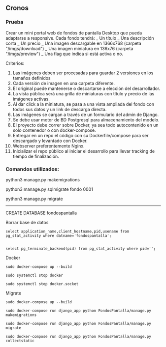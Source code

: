 ## Cronos
### Prueba


Crear un mini portal web de fondos de pantalla Desktop que pueda adaptarse a responsive.
Cada fondo tendrá:
_ Un título
_ Una descripción corta
_ Un precio
_ Una imagen descargable en 1366x768 (carpeta "/imgs/download")
_ Una imagen miniatura en 136x76 (carpeta "/imgs/preview")
_ Una flag que indica si está activa o no.

Criterios:
1. Las imágenes deben ser procesadas para guardar 2 versiones en los tamaños definidos
2. Cada versión de imagen en una carpeta diferente.
3. El original puede mantenerse o descartarse a elección del desarrollador.
4. La vista pública será una grilla de miniaturas con título y precio de las imágenes activas.
5. Al dar click a la miniatura, se pasa a una vista ampliada del fondo con todos sus datos y un link de descarga directa.
6. Las imágenes se cargan a través de un formulario del admin de Django.
7. Se debe usar motor de BD Postgresql para almacenamiento del modelo.
8. El proyecto debe correr sobre Docker, ya sea todo autocontenido en un solo contenedor o con docker-compose.
9. Entregar en un repo el código con su Dockerfile/compose para ser descargado y levantado con Docker.
10. Webserver preferentemente Nginx.
11. Inicializar el repo público al iniciar el desarrollo para llevar tracking de tiempo de finalización.


### Comandos utilizados:


python3 manage.py makemigrations

python3 manage.py sqlmigrate fondo 0001

python3 manage.py migrate



************************************

CREATE DATABASE fondospantalla


Borrar base de datos

	select application_name,client_hostname,pid,usename from pg_stat_activity where datname='fondospantalla';


	select pg_terminate_backend(pid) from pg_stat_activity where pid='';


Docker

	sudo docker-compose up --build

	sudo systemctl stop docker

	sudo systemctl stop docker.socket


Migrate

    sudo docker-compose up --build
    
    sudo docker-compose run django_app python FondosPantalla/manage.py makemigrations
    
    sudo docker-compose run django_app python FondosPantalla/manage.py migrate
    
    sudo docker-compose run django_app python FondosPantalla/manage.py collectstatic